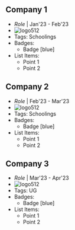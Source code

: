 ## Company 1
- *Role* | Jan'23 - Feb'23
- ![logo512](../assets/logo512.png)
- Tags: Schoolings 
- Badges:
  - Badge [blue]
- List Items:
  - Point 1
  - Point 2

## Company 2
- *Role* | Feb'23 - Mar'23
- ![logo512](../assets/logo512.png)
- Tags: Schoolings
- Badges:
  - Badge [blue]
- List Items:
  - Point 1
  - Point 2

## Company 3
- *Role* | Mar'23 - Apr'23
- ![logo512](../assets/logo512.png)
- Tags: UG
- Badges:
  - Badge [blue]
- List Items:
  - Point 1
  - Point 2